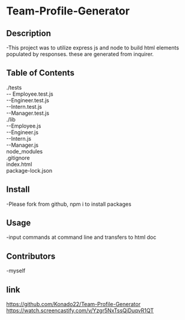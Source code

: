 # Team-Profile-Generator
## Description 
-This project was to utilize express js and node to build html elements populated by responses. these are generated from inquirer.
## Table of Contents
./tests <br />
-- Employee.test.js <br />
--Engineer.test.js <br />
--Intern.test.js <br />
--Manager.test.js <br />
./lib <br />
--Employee.js <br />
--Engineer.js <br />
--Intern.js <br />
--Manager.js <br />
node_modules <br />
.gitignore <br />
index.html<br />
package-lock.json <br />
## Install
-Please fork from github, npm i to install packages
## Usage
-input commands at command line and transfers to html doc
## Contributors
-myself 
## link 
https://github.com/Konado22/Team-Profile-Generator <br />
https://watch.screencastify.com/v/Yzgr5NxTssQjDuqvR1QT